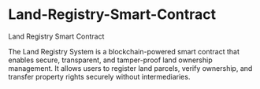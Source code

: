 # Land-Registry-Smart-Contract
Land Registry Smart Contract


The Land Registry System is a blockchain-powered smart contract that enables secure, transparent, and tamper-proof land ownership management. 
It allows users to register land parcels, verify ownership, and transfer property rights securely without intermediaries.

